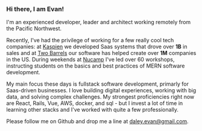 ### Hi there, I am Evan!

I'm an experienced developer, leader and architect working remotely from the Pacific Northwest.

Recently, I've had the privilege of working for a few really cool tech companies:
at 
[Kaspien](https://www.kaspien.com/software/)
we developed Saas systems that drove over **1B** in sales and at
[Two Barrels](https://www.twobarrels.com/)
our software has helped create over **1M** companies in the US. 
During weekends at 
[Nucamp](https://www.nucamp.co/)
I've led over 60 workshops, instructing students on the basics and best practices of MERN software development.


My main focus these days is fullstack software development, primarly for Saas-driven businesses.
I love building digital experiences, working with big data, and solving complex challenges.
My strongest proficiencies right now are React, Rails, Vue, AWS, docker, and sql -
but I invest a lot of time in learning other stacks and I've worked with quite a few professionally.


Please follow me on Github and drop me a line at daley.evan@gmail.com.
